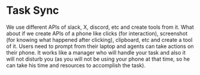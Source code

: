 # Task Sync

We use different APIs of slack, X, discord, etc and create tools from it. What about if we create APIs of a phone like clicks (for interaction), screenshot (for knowing what happened after clicking), clipboard, etc and create a tool of it. Users need to prompt from their laptop and agents can take actions on their phone. It works like a manager who will handle your task and also it will not disturb you (as you will not be using your phone at that time, so he can take his time and resources to accomplish the task).

